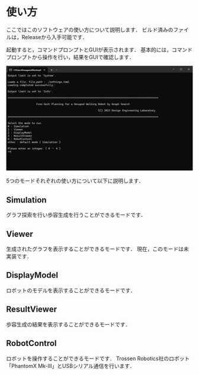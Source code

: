 
# 使い方

ここではこのソフトウェアの使い方について説明します．
ビルド済みのファイルは，Releaseから入手可能です．

起動すると，コマンドプロンプトとGUIが表示されます．
基本的には，コマンドプロンプトから操作を行い，結果をGUIで確認します．

![menu](./menu.png)

5つのモードそれぞれの使い方について以下に説明します．

## Simulation

グラフ探索を行い歩容生成を行うことができるモードです．

## Viewer

生成されたグラフを表示することができるモードです．
現在，このモードは未実装です．

## DisplayModel

ロボットのモデルを表示することができるモードです．

## ResultViewer

歩容生成の結果を表示することができるモードです．

## RobotControl

ロボットを操作することができるモードです．
Trossen Robotics社のロボット「PhantomX Mk-III」とUSBシリアル通信を行います．
